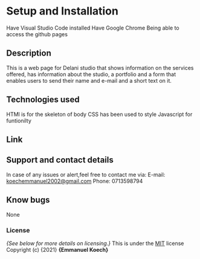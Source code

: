 # Setup and Installation
Have Visual Studio Code installed
Have Google Chrome
Being able to access the github pages
## Description
This is a web page for Delani studio that shows information on the services offered, has information about the studio, a portfolio and a form that enables users to send their name and e-mail and a short text on it.
## Technologies used
HTMl is for the skeleton of body
CSS has been used to style
Javascript for funtionilty
## Link

## Support and contact details
In case of any issues or alert,feel free to contact me via: E-mail: koechemmanuel2002@gmail.com Phone: 0713598794
## Know bugs
None
### License
*{See below for more details on licensing.}*
This is under the [MIT](LICENSE) license
Copyright (c) {2021} **{Emmanuel Koech}**